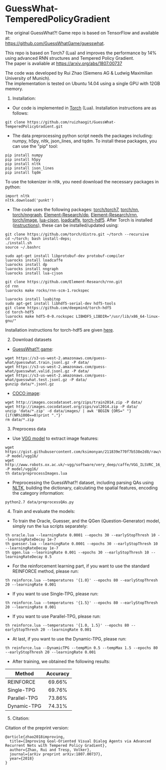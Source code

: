 # GuessWhat-TemperedPolicyGradient

The original GuessWhat?! Game repo is based on TensorFlow and available at:  
https://github.com/GuessWhatGame/guesswhat.  

This repo is based on Torch7 (Lua) and improves the performance by 14% using advanced RNN structures and Tempered Policy Gradient.  
The paper is avaliable at https://arxiv.org/abs/1807.00737

The code was developed by Rui Zhao (Siemens AG & Ludwig Maximilian University of Munich).  
The implementation is tested on Ubuntu 14.04 using a single GPU with 12GB memory.  

1. Installation:  

- Our code is implemented in [Torch][1] (Lua). Installation instructions are as follows:

```
git clone https://github.com/ruizhaogit/GuessWhat-TemperedPolicyGradient.git
```

- The data preprocessing python script needs the packages including: numpy, h5py, nltk, json_lines, and tqdm.
To install these packages, you can use the "pip" tool:

```
pip install numpy
pip install h5py
pip install nltk
pip install json_lines
pip install tqdm
``` 

To use the tokenizer in nltk, you need download the necessary packages in python:
```
import nltk
nltk.download('punkt')
```

- The code uses the following packages: [torch/torch7][2], [torch/nn][3], [torch/nngraph][4], [Element-Research/dp][15], [Element-Research/rnn][5], [torch/image][6], [lua-cjson][7], [loadcaffe][8], [torch-hdf5][9]. After Torch is installed ([instructions][14]), these can be installed/updated using:

```
git clone https://github.com/torch/distro.git ~/torch --recursive
cd ~/torch; bash install-deps;
./install.sh
source ~/.bashrc

sudo apt-get install libprotobuf-dev protobuf-compiler
luarocks install loadcaffe
luarocks install dp
luarocks install nngraph
luarocks install lua-cjson

git clone https://github.com/Element-Research/rnn.git
cd rnn
luarocks make rocks/rnn-scm-1.rockspec

luarocks install luabitop
sudo apt-get install libhdf5-serial-dev hdf5-tools
git clone https://github.com/deepmind/torch-hdf5
cd torch-hdf5
luarocks make hdf5-0-0.rockspec LIBHDF5_LIBDIR="/usr/lib/x86_64-linux-gnu/"
```

Installation instructions for torch-hdf5 are given [here][9].

2. Download datasets
- [GuessWhat?! game][10]:  
```
wget https://s3-us-west-2.amazonaws.com/guess-what/guesswhat.train.jsonl.gz -P data/ 
wget https://s3-us-west-2.amazonaws.com/guess-what/guesswhat.valid.jsonl.gz -P data/  
wget https://s3-us-west-2.amazonaws.com/guess-what/guesswhat.test.jsonl.gz -P data/  
gunzip data/*.jsonl.gz
```  

- [COCO image][11]:  
```
wget http://images.cocodataset.org/zips/train2014.zip -P data/  
wget http://images.cocodataset.org/zips/val2014.zip -P data/  
unzip 'data/*.zip' -d data/images/ | awk 'BEGIN {ORS=" "} {if(NR%1000==0)print "."}'  
rm data/*.zip  
```

3. Preprocess data
- Use [VGG model][12] to extract image features:
```
wget https://gist.githubusercontent.com/ksimonyan/211839e770f7b538e2d8/raw/ded9363bd93ec0c770134f4e387d8aaaaa2407ce/VGG_ILSVRC_16_layers_deploy.prototxt -P model/vgg16/  
wget http://www.robots.ox.ac.uk/~vgg/software/very_deep/caffe/VGG_ILSVRC_16_layers.caffemodel -P model/vgg16/
th data/preprocessImages.lua
```

- Preprocessing the GuessWhat?! dataset, including parsing QAs using [NLTK][13], building the dictionary, calculating the spatial features, encoding the category information:
```
python2.7 data/preprocessQAs.py
```

4. Train and evaluate the models:
- To train the Oracle, Guesser, and the QGen (Question-Generator) model, simply run the lua scripts separately:
```
th oracle.lua --learningRate 0.0001 --epochs 30 --earlyStopThresh 10 --learningRateDecay 1e-7
th guesser.lua --learningRate 0.0001 --epochs 30 --earlyStopThresh 10 --learningRateDecay 1e-7
th qgen.lua --learningRate 0.001 --epochs 30 --earlyStopThresh 10 --learningRateDecay 0.5
```
- For the reinforcement learning part, if you want to use the standard REINFORCE method, please run:
```
th reinforce.lua --temperatures '{1.0}' --epochs 80 --earlyStopThresh 20 --learningRate 0.001
```
- If you want to use Single-TPG, please run:
```
th reinforce.lua --temperatures '{1.5}' --epochs 80 --earlyStopThresh 20 --learningRate 0.001
```
- If you want to use Parallel-TPG, please run:
```
th reinforce.lua --temperatures '{1.0, 1.5}' --epochs 80 --earlyStopThresh 20 --learningRate 0.001
```
- At last, if you want to use the Dynamic-TPG, please run:
```
th reinforce.lua --DynamicTPG --tempMin 0.5 --tempMax 1.5 --epochs 80 --earlyStopThresh 20 --learningRate 0.001
```
- After training, we obtained the following results:

| Method| Accuracy  |
| --------  |:-----:|
| REINFORCE   | 69.66% |
| Single-TPG     | 69.76% |
| Parallel-TPG   | 73.86%|
| Dynamic-TPG   | 74.31%| 

5. Citation:

Citation of the preprint version:

```
@article{zhao2018improving,
  title={Improving Goal-Oriented Visual Dialog Agents via Advanced Recurrent Nets with Tempered Policy Gradient},
  author={Zhao, Rui and Tresp, Volker},
  journal={arXiv preprint arXiv:1807.00737},
  year={2018}
}
```

[1]: http://torch.ch/
[2]: https://github.com/torch/torch7
[3]: https://github.com/torch/nn
[4]: https://github.com/torch/nngraph
[5]: https://github.com/Element-Research/rnn/
[6]: https://github.com/torch/image
[7]: https://luarocks.org/modules/luarocks/lua-cjson
[8]: https://github.com/szagoruyko/loadcaffe
[9]: https://github.com/deepmind/torch-hdf5
[10]: https://guesswhat.ai 
[11]: http://cocodataset.org 
[12]: https://gist.github.com/ksimonyan/211839e770f7b538e2d8/
[13]: http://www.nltk.org/
[14]: http://torch.ch/docs/getting-started.html#_
[15]: https://github.com/nicholas-leonard/dp
